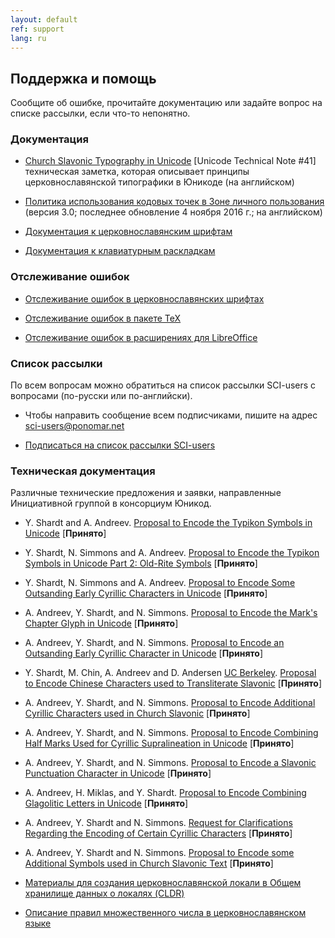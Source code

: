 ```yaml
---
layout: default
ref: support
lang: ru
---
```


## Поддержка и помощь

Сообщите об ошибке, прочитайте документацию или задайте вопрос на списке рассылки, если что-то непонятно.

### Документация

* [Church Slavonic Typography in Unicode](http://www.unicode.org/notes/tn41/)
   [Unicode Technical Note #41] техническая заметка, которая описывает
   принципы церковнославянской типографики в Юникоде (на английском)

* [Политика использования кодовых точек в
   Зоне личного пользования](http://www.ponomar.net/files/pua_policy.pdf)
  (версия 3.0; последнее обновление 4 ноября 2016 г.; на английском)

* [Документация к церковнославянским
шрифтам](http://www.ponomar.net/files/fonts-churchslavonic.pdf)

* [Документация к клавиатурным раскладкам](http://www.ponomar.net/files/docen.pdf)

### Отслеживание ошибок

* [Отслеживание ошибок в церковнославянских шрифтах](https://github.com/typiconman/fonts-cu/issues)

* [Отслеживание ошибок в пакете TeX](https://github.com/slavonic/cu-tex/issues)

* [Отслеживание ошибок в расширениях для LibreOffice](https://github.com/slavonic/cu-LO/issues)

### Список рассылки

По всем вопросам можно обратиться на список рассылки SCI-users с вопросами
(по-русски или по-английски).

* Чтобы направить сообщение всем подписчиками, пишите на адрес 
[&#115;c&#105;-&#117;s&#101;&#114;&#115;&#64;pon&#111;m&#97;r&#46;net](&#109;&#97;&#105;l&#116;o&#58;%&#55;3%63&#105;%2D&#117;s&#37;65&#114;&#115;&#64;&#112;%&#54;Fn&#111;&#109;%&#54;&#49;&#37;72&#46;ne%&#55;&#52;)

* [Подписаться на список рассылки SCI-users](http://ponomar.net/mailman/listinfo/sci-users_ponomar.net)

### Техническая документация

Различные технические предложения и заявки, направленные Инициативной группой
в консорциум Юникод.

* Y. Shardt and A. Andreev. [Proposal to Encode the Typikon Symbols in Unicode](http://std.dkuug.dk/jtc1/sc2/wg2/docs/n3772.pdf) [**Принято**]

* Y. Shardt, N. Simmons and A. Andreev. [Proposal to Encode the Typikon Symbols in Unicode Part 2: Old-Rite Symbols](http://www.dkuug.dk/JTC1/SC2/WG2/docs/n3971.pdf) [**Принято**]

* Y. Shardt, N. Simmons and A. Andreev. [Proposal to Encode Some Outsanding Early Cyrillic Characters in Unicode](http://www.dkuug.dk/JTC1/SC2/WG2/docs/n3974.pdf) [**Принято**]

* A. Andreev, Y. Shardt, and N. Simmons. [Proposal to Encode the Mark's Chapter Glyph in Unicode](http://www.dkuug.dk/JTC1/SC2/WG2/docs/n3998.pdf) [**Принято**]

* A. Andreev, Y. Shardt, and N. Simmons. [Proposal to Encode an Outsanding Early Cyrillic Character in Unicode](http://www.ponomar.net/files/letteref.pdf) [**Принято**]

* Y. Shardt, M. Chin, A. Andreev and D. Andersen [UC Berkeley](http://linguistics.berkeley.edu/sei/).
  [Proposal to Encode Chinese Characters used to Transliterate Slavonic](http://www.ponomar.net/files/sinographs.pdf)
  [**Принято**]

* A. Andreev, Y. Shardt, and N. Simmons. [Proposal to Encode Additional Cyrillic Characters used in Church Slavonic](http://www.ponomar.net/files/variants_final2.pdf) [**Принято**]
  
* A. Andreev, Y. Shardt, and N. Simmons. [Proposal to Encode Combining Half Marks Used for Cyrillic Supralineation in Unicode](http://www.ponomar.net/files/halfmarks.pdf) [**Принято**]

* A. Andreev, Y. Shardt, and N. Simmons. [Proposal to Encode a Slavonic Punctuation Character in Unicode](http://www.ponomar.net/files/dash_with_upturn.pdf) [**Принято**]
  
* A. Andreev, H. Miklas, and Y. Shardt. [Proposal to Encode Combining Glagolitic Letters in Unicode](http://www.ponomar.net/files/glagolitic.pdf) [**Принято**]

* A. Andreev, Y. Shardt and N. Simmons. [Request for Clarifications Regarding the Encoding of Certain Cyrillic Characters](http://www.ponomar.net/files/double_titli.pdf) [**Принято**]

* A. Andreev, Y. Shardt and N. Simmons. [Proposal to Encode some Additional Symbols used in Church Slavonic Text](http://www.ponomar.net/files/typicon_additional.pdf) [**Принято**]

* [Материалы для создания церковнославянской локали в
Общем хранилище данных о локалях (CLDR)](http://www.ponomar.net/files/cldr.zip)

* [Описание правил множественного числа в церковнославянском языке](http://www.ponomar.net/files/plurals.pdf)



